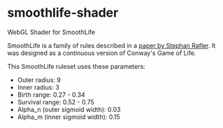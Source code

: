 # smoothlife-shader
WebGL Shader for SmoothLife

SmoothLife is a family of rules described in a <a href="https://arxiv.org/abs/1111.1567">paper by Stephan Rafler</a>. It was designed as a continuous version of Conway's Game of Life. 

This SmoothLife ruleset uses these parameters: 

* Outer radius: 9
* Inner radius: 3
* Birth range: 0.27 - 0.34
* Survival range: 0.52 - 0.75
* Alpha_n (outer sigmoid width): 0.03
* Alpha_m (inner sigmoid width): 0.15

